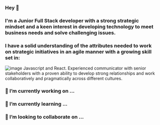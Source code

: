 ### Hey  👋

### I'm a Junior Full Stack developer with a strong strategic mindset and a keen interest in developing technology to meet business needs and solve challenging issues. 

### I have a solid understanding of the attributes needed to work on strategic initiatives in an agile manner with a growing skill set in: 

![image](https://github.com/dgraham09/dgraham09/assets/79008613/0c256bee-9dcd-4d39-8f52-0a4a920c33d9)
Javascript and React. Experienced communicator with senior stakeholders with a proven ability to develop strong relationships and work collaboratively and pragmatically across different cultures. 


###  🔭 I’m currently working on ...
### 🌱 I’m currently learning ...
### 👯 I’m looking to collaborate on ...

<!--
**dgraham09/dgraham09** is a ✨ _special_ ✨ repository because its `README.md` (this file) appears on your GitHub profile.

Here are some ideas to get you started:

- 🔭 I’m currently working on ...
- 🌱 I’m currently learning ...
- 👯 I’m looking to collaborate on ...
- 🤔 I’m looking for help with ...
- 💬 Ask me about ...
- 📫 How to reach me: ...
- 😄 Pronouns: ...
- ⚡ Fun fact: ...
-->
